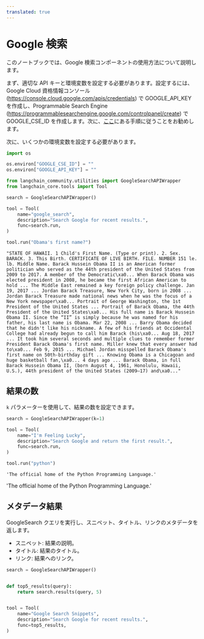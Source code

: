 ```yaml
---
translated: true
---
```


# Google 検索

このノートブックでは、Google 検索コンポーネントの使用方法について説明します。

まず、適切な API キーと環境変数を設定する必要があります。設定するには、Google Cloud 資格情報コンソール (https://console.cloud.google.com/apis/credentials) で GOOGLE_API_KEY を作成し、Programmable Search Engine (https://programmablesearchengine.google.com/controlpanel/create) で GOOGLE_CSE_ID を作成します。次に、[ここ](https://stackoverflow.com/questions/37083058/programmatically-searching-google-in-python-using-custom-search)にある手順に従うことをお勧めします。

次に、いくつかの環境変数を設定する必要があります。

```python
import os

os.environ["GOOGLE_CSE_ID"] = ""
os.environ["GOOGLE_API_KEY"] = ""
```

```python
from langchain_community.utilities import GoogleSearchAPIWrapper
from langchain_core.tools import Tool

search = GoogleSearchAPIWrapper()

tool = Tool(
    name="google_search",
    description="Search Google for recent results.",
    func=search.run,
)
```

```python
tool.run("Obama's first name?")
```

```output
"STATE OF HAWAII. 1 Child's First Name. (Type or print). 2. Sex. BARACK. 3. This Birth. CERTIFICATE OF LIVE BIRTH. FILE. NUMBER 151 le. lb. Middle Name. Barack Hussein Obama II is an American former politician who served as the 44th president of the United States from 2009 to 2017. A member of the Democratic\xa0... When Barack Obama was elected president in 2008, he became the first African American to hold ... The Middle East remained a key foreign policy challenge. Jan 19, 2017 ... Jordan Barack Treasure, New York City, born in 2008 ... Jordan Barack Treasure made national news when he was the focus of a New York newspaper\xa0... Portrait of George Washington, the 1st President of the United States ... Portrait of Barack Obama, the 44th President of the United States\xa0... His full name is Barack Hussein Obama II. Since the “II” is simply because he was named for his father, his last name is Obama. Mar 22, 2008 ... Barry Obama decided that he didn't like his nickname. A few of his friends at Occidental College had already begun to call him Barack (his\xa0... Aug 18, 2017 ... It took him several seconds and multiple clues to remember former President Barack Obama's first name. Miller knew that every answer had to\xa0... Feb 9, 2015 ... Michael Jordan misspelled Barack Obama's first name on 50th-birthday gift ... Knowing Obama is a Chicagoan and huge basketball fan,\xa0... 4 days ago ... Barack Obama, in full Barack Hussein Obama II, (born August 4, 1961, Honolulu, Hawaii, U.S.), 44th president of the United States (2009–17) and\xa0..."
```

## 結果の数

`k` パラメーターを使用して、結果の数を設定できます。

```python
search = GoogleSearchAPIWrapper(k=1)

tool = Tool(
    name="I'm Feeling Lucky",
    description="Search Google and return the first result.",
    func=search.run,
)
```

```python
tool.run("python")
```

```output
'The official home of the Python Programming Language.'
```

'The official home of the Python Programming Language.'

## メタデータ結果

GoogleSearch クエリを実行し、スニペット、タイトル、リンクのメタデータを返します。

- スニペット: 結果の説明。
- タイトル: 結果のタイトル。
- リンク: 結果へのリンク。

```python
search = GoogleSearchAPIWrapper()


def top5_results(query):
    return search.results(query, 5)


tool = Tool(
    name="Google Search Snippets",
    description="Search Google for recent results.",
    func=top5_results,
)
```
